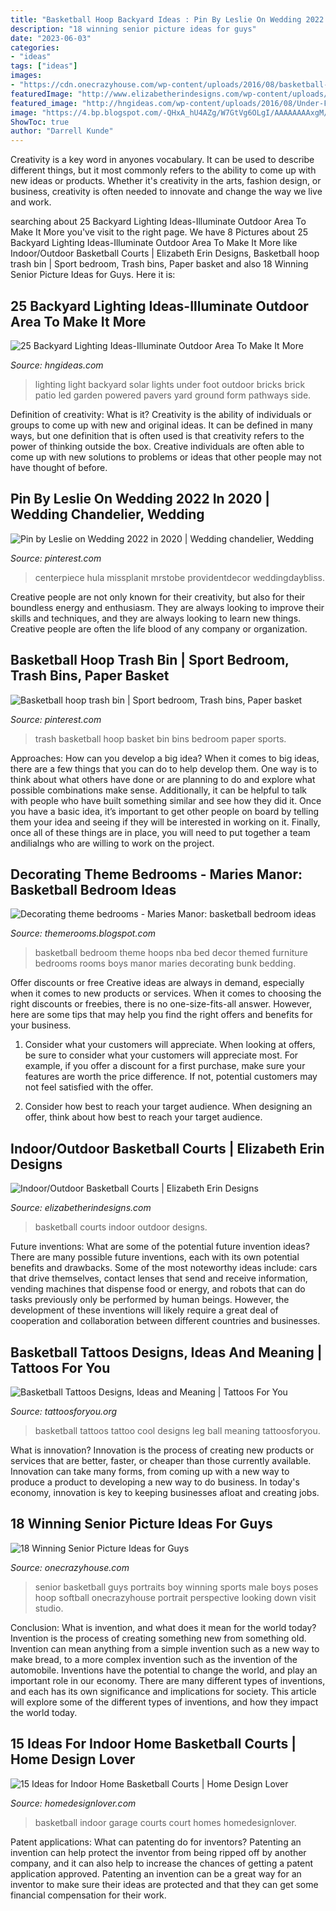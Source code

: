 ```yaml
---
title: "Basketball Hoop Backyard Ideas : Pin By Leslie On Wedding 2022 In 2020"
description: "18 winning senior picture ideas for guys"
date: "2023-06-03"
categories:
- "ideas"
tags: ["ideas"]
images:
- "https://cdn.onecrazyhouse.com/wp-content/uploads/2016/08/basketball-senior-picture.jpg"
featuredImage: "http://www.elizabetherindesigns.com/wp-content/uploads/2015/02/1.jpg"
featured_image: "http://hngideas.com/wp-content/uploads/2016/08/Under-Foot-Lighting.jpg?x83805"
image: "https://4.bp.blogspot.com/-QHxA_hU4AZg/W7GtVg6OLgI/AAAAAAAAxgM/MKtsDNdgx7EmTuZb_YRzpu4oya_cQEUmwCLcBGAs/s1600/Hoops%2BBasketball%2BBed%2BBunk%2BBed.jpg"
ShowToc: true
author: "Darrell Kunde"
---
```



Creativity is a key word in anyones vocabulary. It can be used to describe different things, but it most commonly refers to the ability to come up with new ideas or products. Whether it's creativity in the arts, fashion design, or business, creativity is often needed to innovate and change the way we live and work.

	

		
searching about 25 Backyard Lighting Ideas-Illuminate Outdoor Area To Make It More you've visit to the right page. We have 8 Pictures about 25 Backyard Lighting Ideas-Illuminate Outdoor Area To Make It More like Indoor/Outdoor Basketball Courts | Elizabeth Erin Designs, Basketball hoop trash bin | Sport bedroom, Trash bins, Paper basket and also 18 Winning Senior Picture Ideas for Guys. Here it is:
		
    
## 25 Backyard Lighting Ideas-Illuminate Outdoor Area To Make It More

<img loading=lazy src="http://hngideas.com/wp-content/uploads/2016/08/Under-Foot-Lighting.jpg?x83805" onerror="this.onerror=null;this.src='https://tse3.mm.bing.net/th?id=OIP.l9YLj4k5bdPmfYTCUvvGZQHaHa&amp;pid=15.1';" alt="25 Backyard Lighting Ideas-Illuminate Outdoor Area To Make It More">

_Source: hngideas.com_

>lighting light backyard solar lights under foot outdoor bricks brick patio led garden powered pavers yard ground form pathways side. 

	

Definition of creativity: What is it?
Creativity is the ability of individuals or groups to come up with new and original ideas. It can be defined in many ways, but one definition that is often used is that creativity refers to the power of thinking outside the box. Creative individuals are often able to come up with new solutions to problems or ideas that other people may not have thought of before.

    
## Pin By Leslie On Wedding 2022 In 2020 | Wedding Chandelier, Wedding

<img loading=lazy src="https://i.pinimg.com/736x/02/bd/9d/02bd9d1add08437f013c3b433c6bce49.jpg" onerror="this.onerror=null;this.src='https://tse2.mm.bing.net/th?id=OIP.aZ8P9-JYRa7s1I7stHrNRgHaPH&amp;pid=15.1';" alt="Pin by Leslie on Wedding 2022 in 2020 | Wedding chandelier, Wedding">

_Source: pinterest.com_

>centerpiece hula missplanit mrstobe providentdecor weddingdaybliss. 

	

Creative people are not only known for their creativity, but also for their boundless energy and enthusiasm. They are always looking to improve their skills and techniques, and they are always looking to learn new things. Creative people are often the life blood of any company or organization.

    
## Basketball Hoop Trash Bin | Sport Bedroom, Trash Bins, Paper Basket

<img loading=lazy src="https://i.pinimg.com/736x/10/21/6e/10216eba803f4ac2a050f04229aa76f6--basketball-hoop-trash-bins.jpg" onerror="this.onerror=null;this.src='https://tse4.mm.bing.net/th?id=OIP.-9dsbQ-rXe0o2k7dlyQ2UAHaJ3&amp;pid=15.1';" alt="Basketball hoop trash bin | Sport bedroom, Trash bins, Paper basket">

_Source: pinterest.com_

>trash basketball hoop basket bin bins bedroom paper sports. 

	

Approaches: How can you develop a big idea?
When it comes to big ideas, there are a few things that you can do to help develop them. One way is to think about what others have done or are planning to do and explore what possible combinations make sense. Additionally, it can be helpful to talk with people who have built something similar and see how they did it. Once you have a basic idea, it’s important to get other people on board by telling them your idea and seeing if they will be interested in working on it. Finally, once all of these things are in place, you will need to put together a team andilialngs who are willing to work on the project.

    
## Decorating Theme Bedrooms - Maries Manor: Basketball Bedroom Ideas

<img loading=lazy src="https://4.bp.blogspot.com/-QHxA_hU4AZg/W7GtVg6OLgI/AAAAAAAAxgM/MKtsDNdgx7EmTuZb_YRzpu4oya_cQEUmwCLcBGAs/s1600/Hoops%2BBasketball%2BBed%2BBunk%2BBed.jpg" onerror="this.onerror=null;this.src='https://tse2.mm.bing.net/th?id=OIP.GcWD0ADoFSV6YL85RU82TQHaF2&amp;pid=15.1';" alt="Decorating theme bedrooms - Maries Manor: basketball bedroom ideas">

_Source: themerooms.blogspot.com_

>basketball bedroom theme hoops nba bed decor themed furniture bedrooms rooms boys manor maries decorating bunk bedding. 

	

Offer discounts or free
Creative ideas are always in demand, especially when it comes to new products or services. When it comes to choosing the right discounts or freebies, there is no one-size-fits-all answer. However, here are some tips that may help you find the right offers and benefits for your business.
1) Consider what your customers will appreciate. When looking at offers, be sure to consider what your customers will appreciate most. For example, if you offer a discount for a first purchase, make sure your features are worth the price difference. If not, potential customers may not feel satisfied with the offer.

2) Consider how best to reach your target audience. When designing an offer, think about how best to reach your target audience.

    
## Indoor/Outdoor Basketball Courts | Elizabeth Erin Designs

<img loading=lazy src="http://www.elizabetherindesigns.com/wp-content/uploads/2015/02/1.jpg" onerror="this.onerror=null;this.src='https://tse2.mm.bing.net/th?id=OIP.u1-girY_kz6r2A_CjT8oxQHaE8&amp;pid=15.1';" alt="Indoor/Outdoor Basketball Courts | Elizabeth Erin Designs">

_Source: elizabetherindesigns.com_

>basketball courts indoor outdoor designs. 

	

Future inventions: What are some of the potential future invention ideas?
There are many possible future inventions, each with its own potential benefits and drawbacks. Some of the most noteworthy ideas include: cars that drive themselves, contact lenses that send and receive information, vending machines that dispense food or energy, and robots that can do tasks previously only be performed by human beings. However, the development of these inventions will likely require a great deal of cooperation and collaboration between different countries and businesses.

    
## Basketball Tattoos Designs, Ideas And Meaning | Tattoos For You

<img loading=lazy src="https://www.tattoosforyou.org/wp-content/uploads/2016/05/Tattoos-Basketball.jpg" onerror="this.onerror=null;this.src='https://tse4.mm.bing.net/th?id=OIP.1tPTvpSOOXk9niS2XAy7lQHaHW&amp;pid=15.1';" alt="Basketball Tattoos Designs, Ideas and Meaning | Tattoos For You">

_Source: tattoosforyou.org_

>basketball tattoos tattoo cool designs leg ball meaning tattoosforyou. 

	

What is innovation?
Innovation is the process of creating new products or services that are better, faster, or cheaper than those currently available. Innovation can take many forms, from coming up with a new way to produce a product to developing a new way to do business. In today's economy, innovation is key to keeping businesses afloat and creating jobs.

    
## 18 Winning Senior Picture Ideas For Guys

<img loading=lazy src="https://cdn.onecrazyhouse.com/wp-content/uploads/2016/08/basketball-senior-picture.jpg" onerror="this.onerror=null;this.src='https://tse4.mm.bing.net/th?id=OIP.zLGZsXDtBU2R5Y49HxONHwHaHC&amp;pid=15.1';" alt="18 Winning Senior Picture Ideas for Guys">

_Source: onecrazyhouse.com_

>senior basketball guys portraits boy winning sports male boys poses hoop softball onecrazyhouse portrait perspective looking down visit studio. 

	

Conclusion: What is invention, and what does it mean for the world today?
Invention is the process of creating something new from something old. Invention can mean anything from a simple invention such as a new way to make bread, to a more complex invention such as the invention of the automobile. Inventions have the potential to change the world, and play an important role in our economy. There are many different types of inventions, and each has its own significance and implications for society. This article will explore some of the different types of inventions, and how they impact the world today.

    
## 15 Ideas For Indoor Home Basketball Courts | Home Design Lover

<img loading=lazy src="http://homedesignlover.com/wp-content/uploads/2014/04/3-garage-bas.jpg" onerror="this.onerror=null;this.src='https://tse2.mm.bing.net/th?id=OIP.N-kICfBn_PwHvtj4yRBc1wHaE5&amp;pid=15.1';" alt="15 Ideas for Indoor Home Basketball Courts | Home Design Lover">

_Source: homedesignlover.com_

>basketball indoor garage courts court homes homedesignlover. 

	

Patent applications: What can patenting do for inventors?
Patenting an invention can help protect the inventor from being ripped off by another company, and it can also help to increase the chances of getting a patent application approved. Patenting an invention can be a great way for an inventor to make sure their ideas are protected and that they can get some financial compensation for their work.

